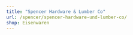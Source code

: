 ```yaml
---
title: "Spencer Hardware & Lumber Co"
url: /spencer/spencer-hardware-und-lumber-co/
shop: Eisenwaren
---
```

